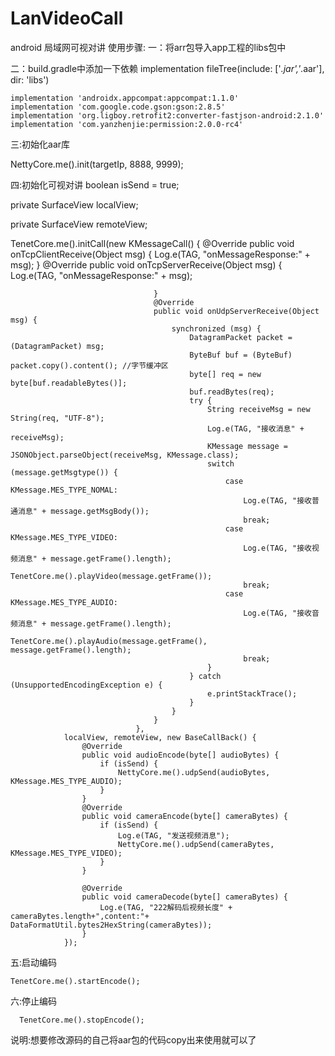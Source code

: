 # LanVideoCall
android 局域网可视对讲
使用步骤:
一：将arr包导入app工程的libs包中

二：build.gradle中添加一下依赖
    implementation fileTree(include: ['*.jar','*.aar'], dir: 'libs')
    
    implementation 'androidx.appcompat:appcompat:1.1.0'
    implementation 'com.google.code.gson:gson:2.8.5'
    implementation 'org.ligboy.retrofit2:converter-fastjson-android:2.1.0'
    implementation 'com.yanzhenjie:permission:2.0.0-rc4'
    
三:初始化aar库

   NettyCore.me().init(targetIp, 8888, 9999);
   
四:初始化可视对讲
   boolean isSend = true;
   
   private SurfaceView localView;
   
   private SurfaceView remoteView;
   
    
    
   TenetCore.me().initCall(new KMessageCall() {
                                    @Override
                                    public void onTcpClientReceive(Object msg) {
                                        Log.e(TAG, "onMessageResponse:" + msg);
                                    }
                                    @Override
                                    public void onTcpServerReceive(Object msg) {
                                        Log.e(TAG, "onMessageResponse:" + msg);

                                    }
                                    @Override
                                    public void onUdpServerReceive(Object msg) {
                                        synchronized (msg) {
                                            DatagramPacket packet = (DatagramPacket) msg;
                                            ByteBuf buf = (ByteBuf) packet.copy().content(); //字节缓冲区
                                            byte[] req = new byte[buf.readableBytes()];
                                            buf.readBytes(req);
                                            try {
                                                String receiveMsg = new String(req, "UTF-8");
                                                Log.e(TAG, "接收消息" + receiveMsg);
                                                KMessage message = JSONObject.parseObject(receiveMsg, KMessage.class);
                                                switch (message.getMsgtype()) {
                                                    case KMessage.MES_TYPE_NOMAL:
                                                        Log.e(TAG, "接收普通消息" + message.getMsgBody());
                                                        break;
                                                    case KMessage.MES_TYPE_VIDEO:
                                                        Log.e(TAG, "接收视频消息" + message.getFrame().length);
                                                        TenetCore.me().playVideo(message.getFrame());
                                                        break;
                                                    case KMessage.MES_TYPE_AUDIO:
                                                        Log.e(TAG, "接收音频消息" + message.getFrame().length);
                                                        TenetCore.me().playAudio(message.getFrame(), message.getFrame().length);
                                                        break;
                                                }
                                            } catch (UnsupportedEncodingException e) {
                                                e.printStackTrace();
                                            }
                                        }
                                    }
                                },
                localView, remoteView, new BaseCallBack() {
                    @Override
                    public void audioEncode(byte[] audioBytes) {
                        if (isSend) {
                            NettyCore.me().udpSend(audioBytes, KMessage.MES_TYPE_AUDIO);
                        }
                    }
                    @Override
                    public void cameraEncode(byte[] cameraBytes) {
                        if (isSend) {
                            Log.e(TAG, "发送视频消息");
                            NettyCore.me().udpSend(cameraBytes, KMessage.MES_TYPE_VIDEO);
                        }
                    }

                    @Override
                    public void cameraDecode(byte[] cameraBytes) {
                        Log.e(TAG, "222解码后视频长度" + cameraBytes.length+",content:"+ DataFormatUtil.bytes2HexString(cameraBytes));
                    }
                });
                
 五:启动编码
 
    TenetCore.me().startEncode();
    
    
 六:停止编码
 
      TenetCore.me().stopEncode();
      
      
 说明:想要修改源码的自己将aar包的代码copy出来使用就可以了
